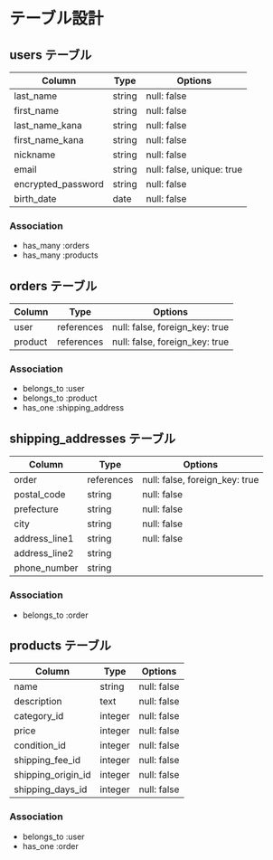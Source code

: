 # テーブル設計


## users テーブル

| Column             | Type     | Options                   |
| ------------------ | -------- | ------------------------- |
| last_name          | string   | null: false               |
| first_name         | string   | null: false               |
| last_name_kana     | string   | null: false               |
| first_name_kana    | string   | null: false               |
| nickname           | string   | null: false               |
| email              | string   | null: false, unique: true |
| encrypted_password | string   | null: false               |
| birth_date         | date     | null: false               |

### Association

- has_many :orders
- has_many :products


## orders テーブル

| Column  | Type       | Options                        |
| ------- | ---------- | ------------------------------ |
| user    | references | null: false, foreign_key: true |
| product | references | null: false, foreign_key: true |

### Association

- belongs_to :user
- belongs_to :product
- has_one :shipping_address


## shipping_addresses テーブル

| Column        | Type       | Options                        |
| ------------- | ---------- | ------------------------------ |
| order         | references | null: false, foreign_key: true |
| postal_code   | string     | null: false                    |
| prefecture    | string     | null: false                    |
| city          | string     | null: false                    |
| address_line1 | string     | null: false                    |
| address_line2 | string     |                                |
| phone_number  | string     |                                |

### Association

- belongs_to :order


## products テーブル

| Column             | Type     | Options     |
| ------------------ | -------- | ----------- |
| name               | string   | null: false |
| description        | text     | null: false |
| category_id        | integer  | null: false |
| price              | integer  | null: false |
| condition_id       | integer  | null: false |
| shipping_fee_id    | integer  | null: false |
| shipping_origin_id | integer  | null: false |
| shipping_days_id   | integer  | null: false |

### Association

- belongs_to :user
- has_one :order







<!-- This README would normally document whatever steps are necessary to get the
application up and running.

Things you may want to cover:

* Ruby version

* System dependencies

* Configuration

* Database creation

* Database initialization

* How to run the test suite

* Services (job queues, cache servers, search engines, etc.)

* Deployment instructions

* ... -->
